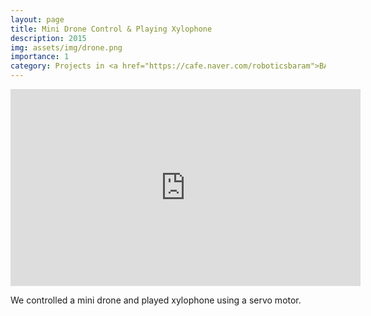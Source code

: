 ```yaml
---
layout: page
title: Mini Drone Control & Playing Xylophone
description: 2015
img: assets/img/drone.png
importance: 1
category: Projects in <a href="https://cafe.naver.com/roboticsbaram">BARAM</a> as a academic club
---
```


<div align="center">
  <iframe width="560" height="315" src="https://www.youtube.com/embed/EAfK7qdKk8I?si=5DRLXp6SKQNBV-jc" title="YouTube video player" frameborder="0" allow="accelerometer; autoplay; clipboard-write; encrypted-media; gyroscope; picture-in-picture; web-share" allowfullscreen></iframe>
</div>

We controlled a mini drone and played xylophone using a servo motor.